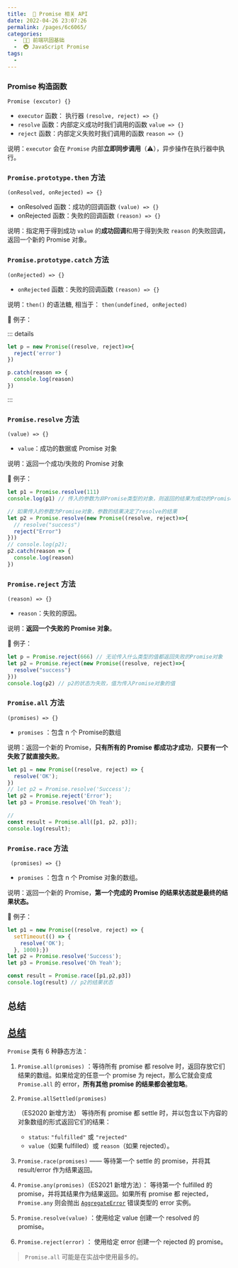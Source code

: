 ```yaml
---
title:  🚉 Promise 相关 API
date: 2022-04-26 23:07:26
permalink: /pages/6c6065/
categories:
  -  🚶🏻 前端巩固基础
  -  🚇 JavaScript Promise
tags:
  - 
---
```


### Promise 构造函数

`Promise (excutor) {}`

+ `executor` 函数： 执行器 `(resolve, reject) => {}`
+ `resolve` 函数：内部定义成功时我们调用的函数 `value => {}` 
+ `reject` 函数：内部定义失败时我们调用的函数 `reason => {}` 

说明：`executor` 会在 `Promise` 内部**立即同步调用**（⚠️），异步操作在执行器中执行。



### `Promise.prototype.then` 方法

`(onResolved, onRejected) => {}` 

+ onResolved 函数：成功的回调函数 `(value) => {} `
+ onRejected 函数：失败的回调函数 `(reason) => {} `

说明：指定用于得到成功 `value` 的**成功回调**和用于得到失败 `reason` 的失败回调，返回一个新的 Promise 对象。



### `Promise.prototype.catch` 方法 

`(onRejected) => {} `

+ `onRejected` 函数：失败的回调函数 `(reason) => {} `

说明：`then()` 的语法糖, 相当于： `then(undefined, onRejected)` 



🌰 例子：

::: details

```js
let p = new Promise((resolve, reject)=>{
  reject('error')
})

p.catch(reason => {
  console.log(reason)
})
```

:::



### `Promise.resolve` 方法

`(value) => {}`

+ `value`：成功的数据或 Promise 对象

说明：返回一个成功/失败的 Promise 对象



🌰 例子：

```js
let p1 = Promise.resolve(111)
console.log(p1) // 传入的参数为非Promise类型的对象，则返回的结果为成功的Promise对象

// 如果传入的参数为Promise对象，参数的结果决定了resolve的结果
let p2 = Promise.resolve(new Promise((resolve, reject)=>{
  // resolve("success")
  reject("Error")
}))
// console.log(p2);
p2.catch(reason => {
  console.log(reason)
})
```



### `Promise.reject` 方法

`(reason) => {}`

+ `reason`：失败的原因。

说明：**返回一个失败的 Promise 对象**。



🌰 例子：
```js
let p = Promise.reject(666) // 无论传入什么类型的值都返回失败的Promise对象
let p2 = Promise.reject(new Promise((resolve, reject)=>{
  resolve("success")
}))
console.log(p2) // p2的状态为失败，值为传入Promise对象的值
```



### `Promise.all` 方法

`(promises) => {}`

+ `promises` ：包含 n 个 Promise的数组

说明：返回一个新的 Promise，**只有所有的 Promise 都成功才成功**，**只要有一个失败了就直接失败**。

```js
let p1 = new Promise((resolve, reject) => {
  resolve('OK');
})
// let p2 = Promise.resolve('Success');
let p2 = Promise.reject('Error');
let p3 = Promise.resolve('Oh Yeah');

//
const result = Promise.all([p1, p2, p3]);
console.log(result);
```



### `Promise.race` 方法

` (promises) => {}` 

+ `promises` ：包含 n 个 Promise 对象的数组。

说明：返回一个新的 Promise，**第一个完成的 Promise 的结果状态就是最终的结果状态。**



🌰 例子：

```js
let p1 = new Promise((resolve, reject) => {
  setTimeout(() => {
    resolve('OK');
  }, 1000);})
let p2 = Promise.resolve('Success');
let p3 = Promise.resolve('Oh Yeah');

const result = Promise.race([p1,p2,p3])
console.log(result) // p2的结果状态
```



## 总结

## [总结](https://zh.javascript.info/promise-api#zong-jie)

`Promise` 类有 6 种静态方法：

1. `Promise.all(promises)` ：等待所有 promise 都 resolve 时，返回存放它们结果的数组。如果给定的任意一个 promise 为 reject，那么它就会变成 `Promise.all` 的 error，**所有其他 promise 的结果都会被忽略**。

2. ```
   Promise.allSettled(promises)
   ```

   （ES2020 新增方法） 等待所有 promise 都 settle 时，并以包含以下内容的对象数组的形式返回它们的结果：

   - `status`: `"fulfilled"` 或 `"rejected"`
   - `value`（如果 fulfilled）或 `reason`（如果 rejected）。

3. `Promise.race(promises)` —— 等待第一个 settle 的 promise，并将其 result/error 作为结果返回。

4. `Promise.any(promises)`（ES2021 新增方法）： 等待第一个 fulfilled 的 promise，并将其结果作为结果返回。如果所有 promise 都 rejected，`Promise.any` 则会抛出 [`AggregateError`](https://developer.mozilla.org/zh/docs/Web/JavaScript/Reference/Global_Objects/AggregateError) 错误类型的 error 实例。

5. `Promise.resolve(value)` ：使用给定 value 创建一个 resolved 的 promise。

6. `Promise.reject(error)` ： 使用给定 error 创建一个 rejected 的 promise。

> `Promise.all` 可能是在实战中使用最多的。
